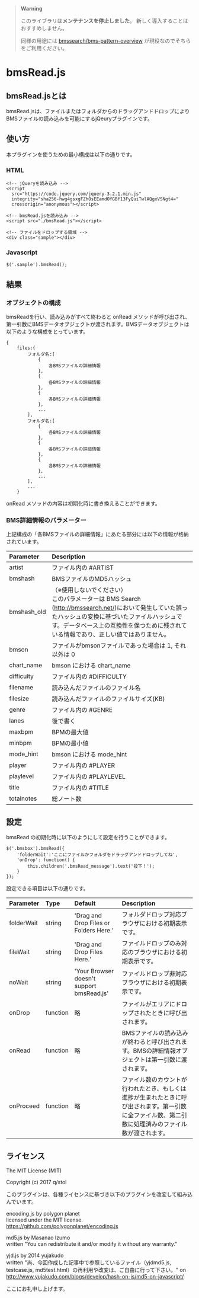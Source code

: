 > **Warning**
>
> このライブラリは**メンテナンスを停止しました**。
> 新しく導入することはおすすめしません。
>
> 同様の用途には [bmssearch/bms-pattern-overview](https://github.com/bmssearch/bms-pattern-overview) が現役なのでそちらをご利用ください。

# bmsRead.js
## bmsRead.jsとは
bmsRead.jsは、ファイルまたはフォルダからのドラッグアンドドロップによりBMSファイルの読み込みを可能にするjQeuryプラグインです。  
## 使い方
本プラグインを使うための最小構成は以下の通りです。
### HTML
```
<!-- jQueryを読み込み -->
<script
  src="https://code.jquery.com/jquery-3.2.1.min.js"
  integrity="sha256-hwg4gsxgFZhOsEEamdOYGBf13FyQuiTwlAQgxVSNgt4="
  crossorigin="anonymous"></script>

<!-- bmsRead.jsを読み込み -->
<script src="./bmsRead.js"></script>

<!-- ファイルをドロップする領域 -->
<div class="sample"></div>
```

### Javascript
```
$('.sample').bmsRead();
```

## 結果
### オブジェクトの構成
bmsReadを行い、読み込みがすべて終わると onRead メソッドが呼び出され、第一引数にBMSデータオブジェクトが渡されます。BMSデータオブジェクトは以下のような構成をとっています。

    {
        files:{
            フォルダ名:[
                {
                    各BMSファイルの詳細情報
                },
                {
                    各BMSファイルの詳細情報
                },
                {
                    各BMSファイルの詳細情報
                },
                ...
            ],
            フォルダ名:[
                {
                    各BMSファイルの詳細情報
                },
                {
                    各BMSファイルの詳細情報
                },
                {
                    各BMSファイルの詳細情報
                },
                ...
            ],
            ...
        }

onRead メソッドの内容は初期化時に書き換えることができます。

### BMS詳細情報のパラメーター
上記構成の「各BMSファイルの詳細情報」にあたる部分には以下の情報が格納されています。

| Parameter | Description |
|:-----------|:------------|
| artist     | ファイル内の #ARTIST|
| bmshash | BMSファイルのMD5ハッシュ |
| bmshash_old    | （※使用しないでください）<br>このパラメーターは BMS Search (http://bmssearch.net/)において発生していた誤ったハッシュの変換に基づいたファイルハッシュです。データベース上の互換性を保つために残されている情報であり、正しい値ではありません。|
| bmson       | ファイルがbmsonファイルであった場合は 1, それ以外は 0        |
| chart_name         | bmson における chart_name          |
| difficulty       | ファイル内の #DIFFICULTY       |
| filename    | 読み込んだファイルのファイル名     |
| filesize | 読み込んだファイルのファイルサイズ(KB) |
| genre | ファイル内の #GENRE |
| lanes | 後で書く|
| maxbpm | BPMの最大値 |
| minbpm | BPMの最小値 |
| mode_hint | bmson における mode_hint |
| player | ファイル内の #PLAYER |
| playlevel | ファイル内の #PLAYLEVEL |
| title | ファイル内の #TITLE |
| totalnotes | 総ノート数 |

## 設定
bmsRead の初期化時に以下のようにして設定を行うことができます。
```
$('.bmsbox').bmsRead({
    'folderWait':'ここにファイルかフォルダをドラッグアンドドロップしてね',
    'onDrop': function() {
        this.children('.bmsRead_message').text('投下！');
    }
});
```

設定できる項目は以下の通りです。  

| Parameter | Type | Default | Description |  
|:-----------|:------------|:------------|:------------|  
| folderWait | string | 'Drag and Drop Files or Folders Here.' | フォルダドロップ対応ブラウザにおける初期表示です。|
| fileWait | string | 'Drag and Drop Files Here.' | ファイルドロップのみ対応のブラウザにおける初期表示です。|
| noWait | string | 'Your Browser doesn\'t support bmsRead.js' | ファイルドロップ非対応ブラウザにおける初期表示です。|
| onDrop | function | 略 | ファイルがエリアにドロップされたときに呼び出されます。|
| onRead | function | 略 | BMSファイルの読み込みが終わると呼び出されます。BMSの詳細情報オブジェクトは第一引数に渡されます。|
| onProceed | function | 略 | ファイル数のカウントが行われたとき、もしくは進捗が生まれたときに呼び出されます。第一引数に全ファイル数、第二引数に処理済みのファイル数が渡されます。|

## ライセンス
The MIT License (MIT)  

Copyright (c) 2017 q/stol

このプラグインは、各種ライセンスに基づき以下のプラグインを改変して組み込んでいます。


encoding.js by polygon planet  
licensed under the MIT license.  
https://github.com/polygonplanet/encoding.js  


md5.js by Masanao Izumo  
written "You can redistribute it and/or modify it without any warranty."


yjd.js by 2014 yujakudo  
written "尚、今回作成した記事中で参照しているファイル（yjdmd5.js, testcase.js, md5test.html）の再利用や改変は、ご自由に行って下さい。"
on http://www.yujakudo.com/blogs/develop/hash-on-js/md5-on-javascript/


ここにお礼申し上げます。
